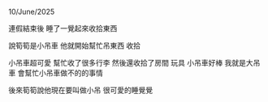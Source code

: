 10/June/2025

連假結束後 睡了一覺起來收拾東西 

說筍筍是小吊車 他就開始幫忙吊東西 收拾

小吊車超可愛 幫忙收了很多行李 然後還收拾了房間 玩具 小吊車好棒 我就是大吊車 會幫忙小吊車做不的的事情

後來筍筍說他現在要叫做小吊 很可愛的睡覺覺

